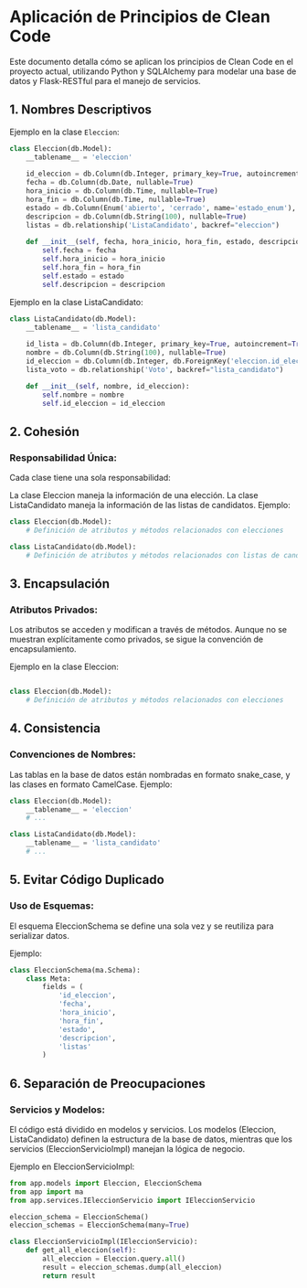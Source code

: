 # Aplicación de Principios de Clean Code

Este documento detalla cómo se aplican los principios de Clean Code en el proyecto actual, utilizando Python y SQLAlchemy para modelar una base de datos y Flask-RESTful para el manejo de servicios.

## 1. Nombres Descriptivos

Ejemplo en la clase `Eleccion`:

```python
class Eleccion(db.Model):
    __tablename__ = 'eleccion'
    
    id_eleccion = db.Column(db.Integer, primary_key=True, autoincrement=True)
    fecha = db.Column(db.Date, nullable=True)
    hora_inicio = db.Column(db.Time, nullable=True)
    hora_fin = db.Column(db.Time, nullable=True)
    estado = db.Column(Enum('abierto', 'cerrado', name='estado_enum'), nullable=True)
    descripcion = db.Column(db.String(100), nullable=True)
    listas = db.relationship('ListaCandidato', backref="eleccion")
    
    def __init__(self, fecha, hora_inicio, hora_fin, estado, descripcion):
        self.fecha = fecha
        self.hora_inicio = hora_inicio
        self.hora_fin = hora_fin
        self.estado = estado
        self.descripcion = descripcion
```
Ejemplo en la clase ListaCandidato:
```python
class ListaCandidato(db.Model):
    __tablename__ = 'lista_candidato'
    
    id_lista = db.Column(db.Integer, primary_key=True, autoincrement=True)
    nombre = db.Column(db.String(100), nullable=True)
    id_eleccion = db.Column(db.Integer, db.ForeignKey('eleccion.id_eleccion'), nullable=True)
    lista_voto = db.relationship('Voto', backref="lista_candidato")

    def __init__(self, nombre, id_eleccion):
        self.nombre = nombre
        self.id_eleccion = id_eleccion
```
## 2. Cohesión
### Responsabilidad Única:

Cada clase tiene una sola responsabilidad:

La clase Eleccion maneja la información de una elección.
La clase ListaCandidato maneja la información de las listas de candidatos.
Ejemplo:
```python
class Eleccion(db.Model):
    # Definición de atributos y métodos relacionados con elecciones

class ListaCandidato(db.Model):
    # Definición de atributos y métodos relacionados con listas de candidatos
```
## 3. Encapsulación
### Atributos Privados:

Los atributos se acceden y modifican a través de métodos. Aunque no se muestran explícitamente como privados, se sigue la convención de encapsulamiento.

Ejemplo en la clase Eleccion:

```python

class Eleccion(db.Model):
    # Definición de atributos y métodos relacionados con elecciones
```
## 4. Consistencia
### Convenciones de Nombres:

Las tablas en la base de datos están nombradas en formato snake_case, y las clases en formato CamelCase.
Ejemplo:

```python
class Eleccion(db.Model):
    __tablename__ = 'eleccion'
    # ...

class ListaCandidato(db.Model):
    __tablename__ = 'lista_candidato'
    # ...
```
## 5. Evitar Código Duplicado
### Uso de Esquemas:

El esquema EleccionSchema se define una sola vez y se reutiliza para serializar datos.

Ejemplo:

```python
class EleccionSchema(ma.Schema):
    class Meta:
        fields = (
            'id_eleccion',
            'fecha',
            'hora_inicio',
            'hora_fin',
            'estado',
            'descripcion',
            'listas'
        )
```
## 6. Separación de Preocupaciones
### Servicios y Modelos:

El código está dividido en modelos y servicios. Los modelos (Eleccion, ListaCandidato) definen la estructura de la base de datos, mientras que los servicios (EleccionServicioImpl) manejan la lógica de negocio.

Ejemplo en EleccionServicioImpl:

```python
from app.models import Eleccion, EleccionSchema
from app import ma
from app.services.IEleccionServicio import IEleccionServicio

eleccion_schema = EleccionSchema()
eleccion_schemas = EleccionSchema(many=True)

class EleccionServicioImpl(IEleccionServicio):
    def get_all_eleccion(self):
        all_eleccion = Eleccion.query.all()
        result = eleccion_schemas.dump(all_eleccion)
        return result
```